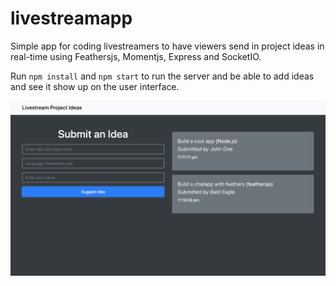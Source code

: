# livestreamapp

Simple app for coding livestreamers to have viewers send in project ideas in real-time using Feathersjs, Momentjs, Express and SocketIO.

Run `npm install` and `npm start` to run the server and be able to add ideas and see it show up on the user interface.

![picture](pic.png)
